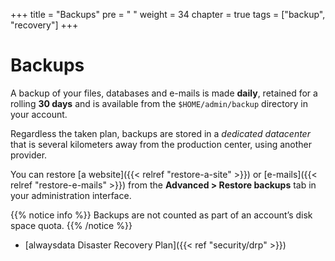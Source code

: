 +++
title = "Backups"
pre = "<i class='fas fa-fw fa-history'></i> "
weight = 34
chapter = true
tags = ["backup", "recovery"]
+++

# Backups

A backup of your files, databases and e-mails is made **daily**, retained for a rolling **30 days** and is available from the `$HOME/admin/backup` directory in your account.

Regardless the taken plan, backups are stored in a *dedicated datacenter* that is several kilometers away from the production center, using another provider.

You can restore [a website]({{< relref "restore-a-site" >}}) or [e-mails]({{< relref "restore-e-mails" >}}) from the **Advanced > Restore backups** tab in your administration interface.

{{% notice info %}}
Backups are not counted as part of an account’s disk space quota.
{{% /notice %}}

- [alwaysdata Disaster Recovery Plan]({{< ref "security/drp" >}})
